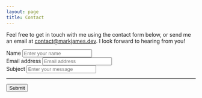 ```yaml
---
layout: page
title: Contact
---
```


Feel free to get in touch with me using the contact form below, or send me an email at <a href="mailto:contact@markjames.dev">contact@markjames.dev</a>. I look forward to hearing from you!   

<form accept-charset="UTF-8" action="https://getform.io/f/c18dd10d-84f1-4913-a386-38bccdb5163e" method="POST" enctype="multipart/form-data" target="_blank">
          <div class="form-group">
            <label for="name">Name</label>
            <input type="text" name="name" class="form-control" id="name" aria-describedby="name" placeholder="Enter your name" required="required">
          </div>
          <div class="form-group">
            <label for="emailAddress" required="required">Email address</label>
            <input type="email" name="email" class="form-control" id="emailAddress" aria-describedby="emailAddress" placeholder="Email address" required="required">
          </div>
          <div class="form-group">
            <label for="subject" required="required">Subject</label>
            <input type="text" name="subject" class="form-control" id="subject" aria-describedby="subject" placeholder="Enter your message" required="required" rows="3">
          </div>
          <hr>
          <button type="submit" class="btn btn-primary">Submit</button>
  </form>

<br />
<br />
